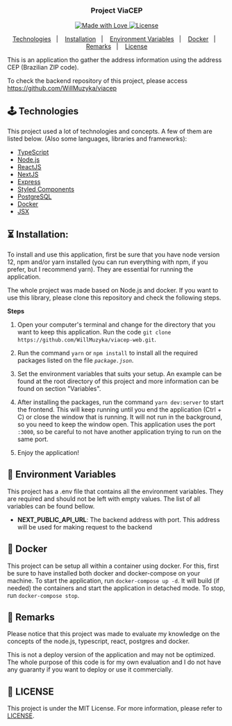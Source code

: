 <h3  align="center">
Project ViaCEP
</h3>

<p  align="center">
<a  href="https://github.com/WillMuzyka">
<img  alt="Made with Love"  src="https://img.shields.io/badge/made%20with-love-%2304D361">
</a>
<a  href="LICENSE">
<img  alt="License"  src="https://img.shields.io/badge/license-MIT-%2304D361">
</a>
</p>

<p  align="center">
<a  href="#joystick-technologies">Technologies</a>&nbsp;&nbsp;&nbsp;|&nbsp;&nbsp;&nbsp;
<a  href="#hourglass_flowing_sand-installation">Installation</a>&nbsp;&nbsp;&nbsp;|&nbsp;&nbsp;&nbsp;
<a  href="#book-environment-variables">Environment Variables</a>&nbsp;&nbsp;&nbsp;|&nbsp;&nbsp;&nbsp;
<a  href="#whale2-docker">Docker</a>&nbsp;&nbsp;&nbsp;|&nbsp;&nbsp;&nbsp;
<a  href="#cop-remarks">Remarks</a>&nbsp;&nbsp;&nbsp;|&nbsp;&nbsp;&nbsp;
<a  href="#memo-license">License</a>
</p>

This is an application tho gather the address information using the address CEP (Brazilian ZIP code).

To check the backend repository of this project, please access https://github.com/WillMuzyka/viacep

## :joystick: Technologies

This project used a lot of technologies and concepts. A few of them are listed below.
(Also some languages, libraries and frameworks):

* [TypeScript](https://www.typescriptlang.org/)
* [Node.js](https://nodejs.org/)
* [ReactJS](https://reactjs.org/)
* [NextJS](https://nextjs.org/)
* [Express](https://expressjs.com/)
* [Styled Components](https://styled-components.com/)
* [PostgreSQL](https://www.postgresql.org/)
* [Docker](https://www.docker.com/)
* [JSX](https://reactjs.org/docs/introducing-jsx.html)

## :hourglass_flowing_sand: Installation:

To install and use this application, first be sure that you have node version 12, npm and/or yarn installed (you can run everything with npm, if you prefer, but I recommend yarn). They are essential for running the application.

The whole project was made based on Node.js and docker. If you want to use this library, please clone this repository and check the following steps.

**Steps**

1. Open your computer's terminal and change for the directory that you want to keep this application. Run the code `git clone https://github.com/WillMuzyka/viacep-web.git`.

2. Run the command `yarn` or `npm install` to install all the required packages listed on the file *`package.json`*.

3. Set the environment variables that suits your setup. An example can be found at the root directory of this project and more information can be found on section "Variables".

4. After installing the packages, run the command `yarn dev:server` to start the frontend. This will keep running until you end the application (Ctrl + C) or close the window that is running. It will not run in the background, so you need to keep the window open. This application uses the port `:3000`, so be careful to not have another application trying to run on the same port.

5. Enjoy the application!


## :book: Environment Variables

This project has a .env file that contains all the environment variables. They are required and should not be left with empty values. The list of all variables can be found bellow.

* **NEXT_PUBLIC_API_URL**: The backend address with port. This address will be used for making request to the backend

## :whale2: Docker

This project can be setup all within a container using docker. For this, first be sure to have installed both docker and docker-compose on your machine.
To start the application, run `docker-compose up -d`. It will build (if needed) the containers and start the application in detached mode.
To stop, run `docker-compose stop`.

## :cop: Remarks

Please notice that this project was made to evaluate my knowledge on the concepts of the node.js, typescript, react, postgres and docker.

This is not a deploy version of the application and may not be optimized. The whole purpose of this code is for my own evaluation and I do not have any guaranty if you want to deploy or use it commercially.

## :memo: LICENSE

This project is under the MIT License. For more information, please refer to [LICENSE](LICENSE).
